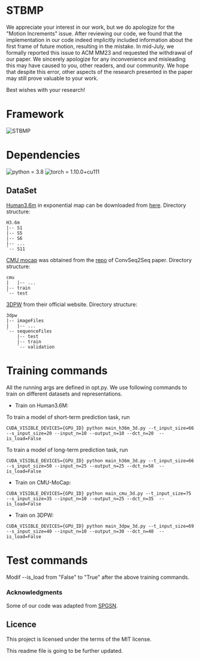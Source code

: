 # STBMP

We appreciate your interest in our work, but we do apologize for the "Motion Increments" issue. After reviewing our code, we found that the implementation in our code indeed implicitly included information about the first frame of future motion, resulting in the mistake.  In mid-July, we formally reported this issue to ACM MM23 and requested the withdrawal of our paper.  We sincerely apologize for any inconvenience and misleading this may have caused to you, other readers, and our community. We hope that despite this error, other aspects of the research presented in the paper may still prove valuable to your work.

Best wishes with your research!

# Framework
![STBMP](https://github.com/JasonWang959/STPMP/blob/main/image/pipeline.png)

# Dependencies
![python = 3.8](https://img.shields.io/badge/python-3.8.13-green)
![torch = 1.10.0+cu111](https://img.shields.io/badge/torch-1.10.0%2Bcu111-yellowgreen)

## DataSet
[Human3.6m](http://vision.imar.ro/human3.6m/description.php) in exponential map can be downloaded from [here](http://www.cs.stanford.edu/people/ashesh/h3.6m.zip).
Directory structure: 
```shell script
H3.6m
|-- S1
|-- S5
|-- S6
|-- ...
`-- S11
```
[CMU mocap](http://mocap.cs.cmu.edu/) was obtained from the [repo](https://github.com/chaneyddtt/Convolutional-Sequence-to-Sequence-Model-for-Human-Dynamics) of ConvSeq2Seq paper.
Directory structure: 
```shell script
cmu
|   |-- ...
|-- train
`-- test
```
[3DPW](https://virtualhumans.mpi-inf.mpg.de/3DPW/) from their official website.
Directory structure: 
```shell script
3dpw
|-- imageFiles
|   |-- ...
`-- sequenceFiles
    |-- test
    |-- train
    `-- validation
```
# Training commands

All the running args are defined in opt.py. We use following commands to train on different datasets and representations.

+ Train on Human3.6M:

To train a model of short-term prediction task, run
```
CUDA_VISIBLE_DEVICES={GPU_ID} python main_h36m_3d.py --t_input_size=66  --s_input_size=20 --input_n=10 --output_n=10 --dct_n=20  --is_load=False 
```
To train a model of long-term prediction task, run
```
CUDA_VISIBLE_DEVICES={GPU_ID} python main_h36m_3d.py --t_input_size=66  --s_input_size=50 --input_n=25 --output_n=25 --dct_n=50  --is_load=False
```

+ Train on CMU-MoCap:
```
CUDA_VISIBLE_DEVICES={GPU_ID} python main_cmu_3d.py --t_input_size=75  --s_input_size=35 --input_n=10 --output_n=25 --dct_n=35  --is_load=False
```
  
+ Train on 3DPW:
```
CUDA_VISIBLE_DEVICES={GPU_ID} python main_3dpw_3d.py --t_input_size=69  --s_input_size=40 --input_n=10 --output_n=30 --dct_n=40  --is_load=False
```

# Test commands

Modif --is_load from "False" to "True" after the above training commands.

### Acknowledgments
 
Some of our code was adapted from [SPGSN](https://github.com/MediaBrain-SJTU/SPGSN).

## Licence
This project is licensed under the terms of the MIT license.

This readme file is going to be further updated.
